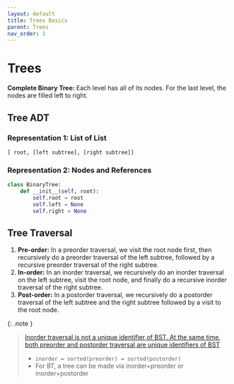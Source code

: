 ```yaml
---
layout: default
title: Trees Basics
parent: Trees
nav_order: 1
---
```


# Trees

**Complete Binary Tree:** Each level has all of its nodes. For the last level, the nodes are filled left to right.



## Tree ADT

### Representation 1: List of List

```
[ root, [left subtree], [right subtree]]
```
### Representation 2: Nodes and References

```python
class BinaryTree:
	def __init__(self, root):
		self.root = root
		self.left = None
		self.right = None
```



## Tree Traversal

1. **Pre-order:** In a preorder traversal, we visit the root node first, then recursively do a preorder traversal of the left subtree, followed by a recursive preorder traversal of the right subtree.
2. **In-order:** In an inorder traversal, we recursively do an inorder traversal on the left subtree, visit the root node, and finally do a recursive inorder traversal of the right subtree.
3. **Post-order:** In a postorder traversal, we recursively do a postorder traversal of the left subtree and the right subtree followed by a visit to the root node.



{: .note }

>   [Inorder traversal is not a unique identifier of BST. At the same time, both preorder and postorder traversal are unique identifiers of BST](https://leetcode.com/problems/convert-sorted-array-to-binary-search-tree/solutions/422736/official-solution/ )
>
> - `inorder = sorted(preorder) = sorted(postorder)`
> - For BT, a tree can be made via inorder+preorder or inorder+postorder
